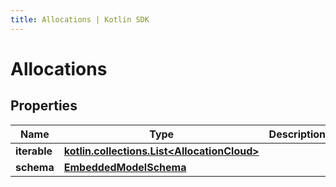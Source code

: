 ```yaml
---
title: Allocations | Kotlin SDK
---
```



# Allocations

## Properties
Name | Type | Description | Notes
------------ | ------------- | ------------- | -------------
**iterable** | [**kotlin.collections.List&lt;AllocationCloud&gt;**](AllocationCloud) |  | 
**schema** | [**EmbeddedModelSchema**](EmbeddedModelSchema) |  |  [optional]



